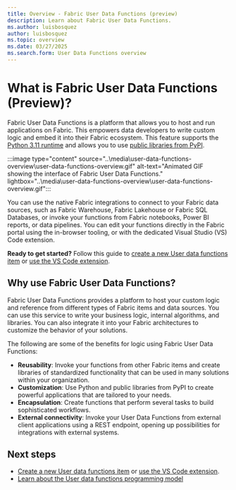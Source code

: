 ```yaml
---
title: Overview - Fabric User Data Functions (preview)
description: Learn about Fabric User Data Functions.
ms.author: luisbosquez
author: luisbosquez
ms.topic: overview
ms.date: 03/27/2025
ms.search.form: User Data Functions overview
---
```


# What is Fabric User Data Functions (Preview)?

Fabric User Data Functions is a platform that allows you to host and run applications on Fabric. This empowers data developers to write custom logic and embed it into their Fabric ecosystem. This feature supports the [Python 3.11 runtime](https://www.python.org/downloads/release/python-3110/) and allows you to use [public libraries from PyPI](https://pypi.org/).

:::image type="content" source="..\media\user-data-functions-overview\user-data-functions-overview.gif" alt-text="Animated GIF showing the interface of Fabric User Data Functions." lightbox="..\media\user-data-functions-overview\user-data-functions-overview.gif":::

You can use the native Fabric integrations to connect to your Fabric data sources, such as Fabric Warehouse, Fabric Lakehouse or Fabric SQL Databases, or invoke your functions from Fabric notebooks, Power BI reports, or data pipelines. You can edit your functions directly in the Fabric portal using the in-browser tooling, or with the dedicated Visual Studio (VS) Code extension.

**Ready to get started?** Follow this guide to [create a new User data functions item](./create-user-data-functions-portal.md) or [use the VS Code extension](./create-user-data-functions-vs-code.md).

## Why use Fabric User Data Functions?

Fabric User Data Functions provides a platform to host your custom logic and reference from different types of Fabric items and data sources. You can use this service to write your business logic, internal algorithms, and libraries. You can also integrate it into your Fabric architectures to customize the behavior of your solutions.

The following are some of the benefits for logic using Fabric User Data Functions:

- **Reusability**: Invoke your functions from other Fabric items and create libraries of standardized functionality that can be used in many solutions within your organization.
- **Customization**: Use Python and public libraries from PyPI to create powerful applications that are tailored to your needs.
- **Encapsulation**: Create functions that perform several tasks to build sophisticated workflows.
- **External connectivity**: Invoke your User Data Functions from external client applications using a REST endpoint, opening up possibilities for integrations with external systems.

## Next steps

- [Create a new User data functions item](./create-user-data-functions-portal.md) or [use the VS Code extension](./create-user-data-functions-vs-code.md).
- [Learn about the User data functions programming model](./python-programming-model.md)
